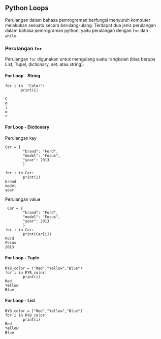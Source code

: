 

## **Python Loops**

Perulangan dalam bahasa pemrograman berfungsi menyuruh komputer melakukan sesuatu secara berulang-ulang. Terdapat dua jenis perulangan dalam bahasa pemrograman python, yaitu perulangan dengan `for` dan `while`.

### Perulangan `for`
Perulangan `for` digunakan untuk mengulang suatu rangkaian (bisa berupa List, Tupel, dictio­nary, set, atau string).

####  For Loop - String


    for i in  "­Col­or":  
    	­ ­ ­ print(i) 
    
    C  
    o  
    l  
    o  
    r
    

#### For Loop - Dictionary
Perulangan key


    Car = {
		    "brand": "Ford",
    		"model": "Focus",
    		"year": 2013
    		}
    
    for i in Car:
    		print(i)
    brand
    model
    year


Perulangan value 

     Car = {
		    "brand": "Ford",
    		"model": "Focus",
    		"year": 2013
    		}
    for i in Car:
    		print(Car[i])
    Ford
    Focus
    2013

#### For Loop - Tuple

    RYB_color = ("Red","Yellow","Blue")
    for i in RYB_color:
    		print(i)
    Red
    Yellow
    Blue

#### For Loop - List

    RYB_color = ["Red","Yellow","Blue"]
    for i in RYB_color:
    		print(i)
    Red
    Yellow
    Blue

